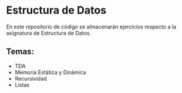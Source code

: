 # Estructura de Datos

En este repositorio de código se almacenarán ejercicios respecto a la asignatura de Estructura de Datos.

## Temas:

- TDA
- Memoria Estática y Dinámica
- Recursividad
- Listas
